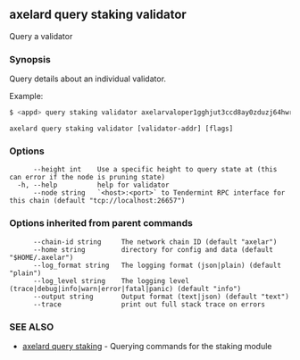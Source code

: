 ## axelard query staking validator

Query a validator

### Synopsis

Query details about an individual validator.

Example:

```bash
$ <appd> query staking validator axelarvaloper1gghjut3ccd8ay0zduzj64hwre2fxs9ldmqhffj
```

```
axelard query staking validator [validator-addr] [flags]
```

### Options

```
      --height int    Use a specific height to query state at (this can error if the node is pruning state)
  -h, --help          help for validator
      --node string   `<host>:<port>` to Tendermint RPC interface for this chain (default "tcp://localhost:26657")
```

### Options inherited from parent commands

```
      --chain-id string     The network chain ID (default "axelar")
      --home string         directory for config and data (default "$HOME/.axelar")
      --log_format string   The logging format (json|plain) (default "plain")
      --log_level string    The logging level (trace|debug|info|warn|error|fatal|panic) (default "info")
      --output string       Output format (text|json) (default "text")
      --trace               print out full stack trace on errors
```

### SEE ALSO

- [axelard query staking](/cli-docs/v0_31_0/axelard_query_staking) - Querying commands for the staking module
